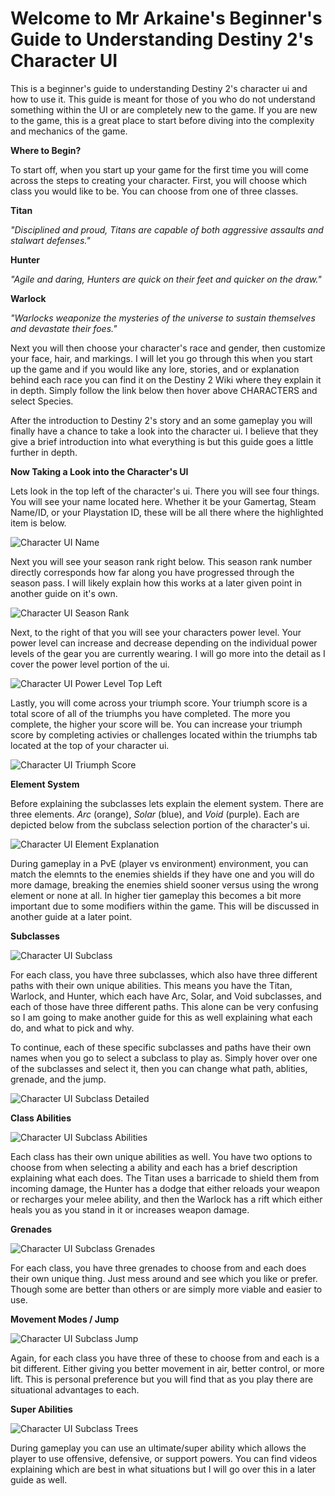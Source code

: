# Welcome to Mr Arkaine's Beginner's Guide to Understanding Destiny 2's Character UI


This is a beginner's guide to understanding Destiny 2's character ui and how to use it. This guide is meant for those of you who do not understand something within the UI or are completely new to the game. If you are new to the game, this is a great place to start before diving into the complexity and mechanics of the game. 

**Where to Begin?**

To start off, when you start up your game for the first time you will come across the steps to creating your character. First, you will choose which class you would like to be. You can choose from one of three classes. 

**Titan**

*"Disciplined and proud, Titans are capable of both aggressive assaults and stalwart defenses."*

**Hunter**

*"Agile and daring, Hunters are quick on their feet and quicker on the draw."*

**Warlock** 

*"Warlocks weaponize the mysteries of the universe to sustain themselves and devastate their foes."*

Next you will then choose your character's race and gender, then customize your face, hair, and markings. I will let you go through this when you start up the game and if you would like any lore, stories, and or explanation behind each race you can find it on the Destiny 2 Wiki where they explain it in depth. Simply follow the link below then hover above CHARACTERS and select Species.

After the introduction to Destiny 2's story and an some gameplay you will finally have a chance to take a look into the character ui. I believe that they give a brief introduction into what everything is but this guide goes a little further in depth. 

**Now Taking a Look into the Character's UI**


Lets look in the top left of the character's ui. There you will see four things. You will see your name located here. Whether it be your Gamertag, Steam Name/ID, or your Playstation ID, these will be all there where the highlighted item is below.

![Character UI Name](https://user-images.githubusercontent.com/72057076/97233173-e21c7500-17b4-11eb-81f8-74e9dd6f88b2.png)

Next you will see your season rank right below. This season rank number directly corresponds how far along you have progressed through the season pass. I will likely explain how this works at a later given point in another guide on it's own.

![Character UI Season Rank](https://user-images.githubusercontent.com/72057076/97233525-7a1a5e80-17b5-11eb-81c1-49b9a9a60825.png)

Next, to the right of that you will see your characters power level. Your power level can increase and decrease depending on the individual power levels of the gear you are currently wearing. I will go more into the detail as I cover the power level portion of the ui.

![Character UI Power Level Top Left](https://user-images.githubusercontent.com/72057076/97233699-c4034480-17b5-11eb-8e2d-1c800a80907d.png)

Lastly, you will come across your triumph score. Your triumph score is a total score of all of the triumphs you have completed. The more you complete, the higher your score will be. You can increase your triumph score by completing activies or challenges located within the triumphs tab located at the top of your character ui.

![Character UI Triumph Score](https://user-images.githubusercontent.com/72057076/97233853-12b0de80-17b6-11eb-8433-953f9524dcb6.png)

**Element System**

Before explaining the subclasses lets explain the element system. There are three elements. *Arc* (orange), *Solar* (blue), and *Void* (purple). Each are depicted below from the subclass selection portion of the character's ui. 

![Character UI Element Explanation](https://user-images.githubusercontent.com/72057076/97231248-99af8800-17b1-11eb-8a8e-e311918e238d.png)

During gameplay in a PvE (player vs environment) environment, you can match the elemnts to the enemies shields if they have one and you will do more damage, breaking the enemies shield sooner versus using the wrong element or none at all. In higher tier gameplay this becomes a bit more important due to some modifiers within the game. This will be discussed in another guide at a later point.

**Subclasses**

![Character UI Subclass](https://user-images.githubusercontent.com/72057076/97235647-b18b0a00-17b9-11eb-9e42-0ca6f1eaa9cc.png)

For each class, you have three subclasses, which also have three different paths with their own unique abilities. This means you have the Titan, Warlock, and Hunter, which each have Arc, Solar, and Void subclasses, and each of those have three different paths. This alone can be very confusing so I am going to make another guide for this as well explaining what each do, and what to pick and why.

To continue, each of these specific subclasses and paths have their own names when you go to select a subclass to play as. Simply hover over one of the subclasses and select it, then you can change what path, ablities, grenade, and the jump.

![Character UI Subclass Detailed](https://user-images.githubusercontent.com/72057076/97236639-e304d500-17bb-11eb-9794-564a1fb6e643.png)

**Class Abilities**

![Character UI Subclass Abilities](https://user-images.githubusercontent.com/72057076/97236630-dbddc700-17bb-11eb-90cf-dbb0dbed4d8e.png)

Each class has their own unique abilities as well. You have two options to choose from when selecting a ability and each has a brief description explaining what each does. The Titan uses a barricade to shield them from incoming damage, the Hunter has a dodge that either reloads your weapon or recharges your melee ability, and then the Warlock has a rift which either heals you as you stand in it or increases weapon damage.

**Grenades**

![Character UI Subclass Grenades](https://user-images.githubusercontent.com/72057076/97236675-fd3eb300-17bb-11eb-81e8-74b4c4ae81aa.png)

For each class, you have three grenades to choose from and each does their own unique thing. Just mess around and see which you like or prefer. Though some are better than others or are simply more viable and easier to use.

**Movement Modes / Jump**

![Character UI Subclass Jump](https://user-images.githubusercontent.com/72057076/97236685-062f8480-17bc-11eb-917a-19ae367f647b.png)

Again, for each class you have three of these to choose from and each is a bit different. Either giving you better movement in air, better control, or more lift. This is personal preference but you will find that as you play there are situational advantages to each. 

**Super Abilities**

![Character UI Subclass Trees](https://user-images.githubusercontent.com/72057076/97236701-0b8ccf00-17bc-11eb-89dd-bc500225f9c6.png)

During gameplay you can use an ultimate/super ability which allows the player to use offensive, defensive, or support powers. You can find videos explaining which are best in what situations but I will go over this in a later guide as well.

